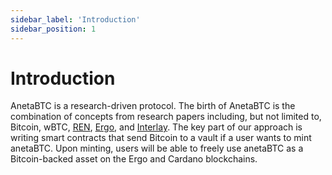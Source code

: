 ```yaml
---
sidebar_label: 'Introduction'
sidebar_position: 1
---
```

# Introduction

AnetaBTC is a research-driven protocol. The birth of AnetaBTC is the combination of concepts from research papers including, but not limited to, Bitcoin, wBTC, [REN](https://renproject.io/), [Ergo](https://ergoplatform.org/), and [Interlay](https://Interlay.io). The key part of our approach is writing smart contracts that send Bitcoin to a vault if a user wants to mint anetaBTC. Upon minting, users will be able to freely use anetaBTC as a Bitcoin-backed asset on the Ergo and Cardano blockchains.

